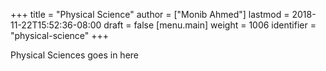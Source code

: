 +++
title = "Physical Science"
author = ["Monib Ahmed"]
lastmod = 2018-11-22T15:52:36-08:00
draft = false
[menu.main]
  weight = 1006
  identifier = "physical-science"
+++

Physical Sciences goes in here
